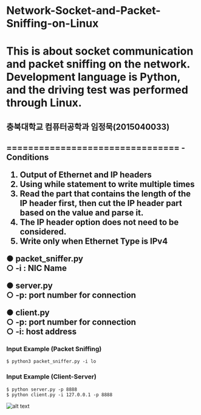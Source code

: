 # Network-Socket-and-Packet-Sniffing-on-Linux
This is about socket communication and packet sniffing on the network. Development language is Python, and the driving test was performed through Linux.
================================
<h2>충북대학교 컴퓨터공학과 임정묵(2015040033)<h2>
================================
-Conditions <br>

1) Output of Ethernet and IP headers <br>
2) Using while statement to write multiple times <br>
3) Read the part that contains the length of the IP header first, then cut the IP header part based on the value and parse it. <br>
4) The IP header option does not need to be considered. <br>
5) Write only when Ethernet Type is IPv4 <br>

● packet_sniffer.py <br>
○ -i : NIC Name <br>

● server.py <br>
○ -p: port number for connection <br>

● client.py <br>
○ -p: port number for connection <br>
○ -i:  host address <br>


### Input Example (Packet Sniffing)
	$ python3 packet_sniffer.py -i lo
	
### Input Example (Client-Server)
	$ python server.py -p 8888
	$ python client.py -i 127.0.0.1 -p 8888
  
  
![alt text](https://github.com/mook6688/jeongmoogy/blob/master/6%EC%A3%BC%EC%B0%A8%EA%B3%BC%EC%A0%9C/result.PNG)


